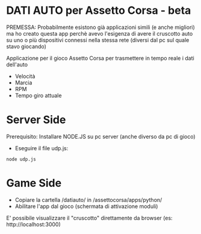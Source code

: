 DATI AUTO per Assetto Corsa - beta
================
PREMESSA: Probabilmente esistono già applicazioni simili (e anche migliori) ma ho creato questa app perchè avevo l'esigenza di avere il cruscotto auto su uno o più dispositivi connessi nella stessa rete (diversi dal pc sul quale stavo giocando)

Applicazione per il gioco Assetto Corsa per trasmettere in tempo reale i dati dell'auto
- Velocità
- Marcia
- RPM
- Tempo giro attuale

# Server Side

Prerequisito: Installare NODE.JS su pc server (anche diverso da pc di gioco)
- Eseguire il file udp.js: 
```
node udp.js 
```
# Game Side

- Copiare la cartella /datiauto/ in /assettocorsa/apps/python/
- Abilitare l'app dal gioco (schermata di attivazione moduli)

E' possibile visualizzare il "cruscotto" direttamente da browser (es: http://localhost:3000) 
